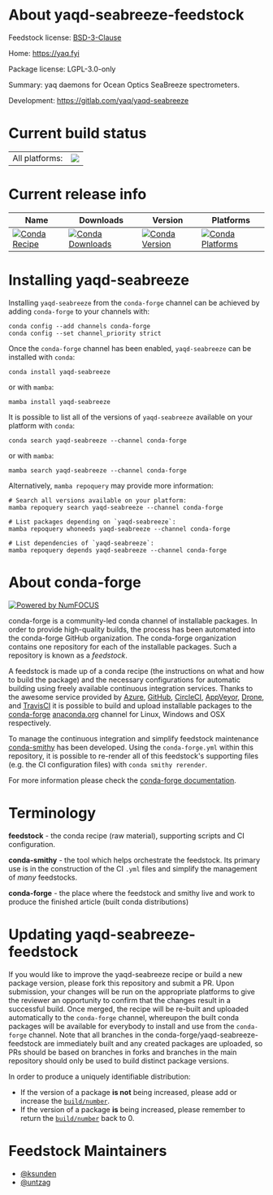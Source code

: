 About yaqd-seabreeze-feedstock
==============================

Feedstock license: [BSD-3-Clause](https://github.com/conda-forge/yaqd-seabreeze-feedstock/blob/main/LICENSE.txt)

Home: https://yaq.fyi

Package license: LGPL-3.0-only

Summary: yaq daemons for Ocean Optics SeaBreeze spectrometers.

Development: https://gitlab.com/yaq/yaqd-seabreeze

Current build status
====================


<table><tr><td>All platforms:</td>
    <td>
      <a href="https://dev.azure.com/conda-forge/feedstock-builds/_build/latest?definitionId=10386&branchName=main">
        <img src="https://dev.azure.com/conda-forge/feedstock-builds/_apis/build/status/yaqd-seabreeze-feedstock?branchName=main">
      </a>
    </td>
  </tr>
</table>

Current release info
====================

| Name | Downloads | Version | Platforms |
| --- | --- | --- | --- |
| [![Conda Recipe](https://img.shields.io/badge/recipe-yaqd--seabreeze-green.svg)](https://anaconda.org/conda-forge/yaqd-seabreeze) | [![Conda Downloads](https://img.shields.io/conda/dn/conda-forge/yaqd-seabreeze.svg)](https://anaconda.org/conda-forge/yaqd-seabreeze) | [![Conda Version](https://img.shields.io/conda/vn/conda-forge/yaqd-seabreeze.svg)](https://anaconda.org/conda-forge/yaqd-seabreeze) | [![Conda Platforms](https://img.shields.io/conda/pn/conda-forge/yaqd-seabreeze.svg)](https://anaconda.org/conda-forge/yaqd-seabreeze) |

Installing yaqd-seabreeze
=========================

Installing `yaqd-seabreeze` from the `conda-forge` channel can be achieved by adding `conda-forge` to your channels with:

```
conda config --add channels conda-forge
conda config --set channel_priority strict
```

Once the `conda-forge` channel has been enabled, `yaqd-seabreeze` can be installed with `conda`:

```
conda install yaqd-seabreeze
```

or with `mamba`:

```
mamba install yaqd-seabreeze
```

It is possible to list all of the versions of `yaqd-seabreeze` available on your platform with `conda`:

```
conda search yaqd-seabreeze --channel conda-forge
```

or with `mamba`:

```
mamba search yaqd-seabreeze --channel conda-forge
```

Alternatively, `mamba repoquery` may provide more information:

```
# Search all versions available on your platform:
mamba repoquery search yaqd-seabreeze --channel conda-forge

# List packages depending on `yaqd-seabreeze`:
mamba repoquery whoneeds yaqd-seabreeze --channel conda-forge

# List dependencies of `yaqd-seabreeze`:
mamba repoquery depends yaqd-seabreeze --channel conda-forge
```


About conda-forge
=================

[![Powered by
NumFOCUS](https://img.shields.io/badge/powered%20by-NumFOCUS-orange.svg?style=flat&colorA=E1523D&colorB=007D8A)](https://numfocus.org)

conda-forge is a community-led conda channel of installable packages.
In order to provide high-quality builds, the process has been automated into the
conda-forge GitHub organization. The conda-forge organization contains one repository
for each of the installable packages. Such a repository is known as a *feedstock*.

A feedstock is made up of a conda recipe (the instructions on what and how to build
the package) and the necessary configurations for automatic building using freely
available continuous integration services. Thanks to the awesome service provided by
[Azure](https://azure.microsoft.com/en-us/services/devops/), [GitHub](https://github.com/),
[CircleCI](https://circleci.com/), [AppVeyor](https://www.appveyor.com/),
[Drone](https://cloud.drone.io/welcome), and [TravisCI](https://travis-ci.com/)
it is possible to build and upload installable packages to the
[conda-forge](https://anaconda.org/conda-forge) [anaconda.org](https://anaconda.org/)
channel for Linux, Windows and OSX respectively.

To manage the continuous integration and simplify feedstock maintenance
[conda-smithy](https://github.com/conda-forge/conda-smithy) has been developed.
Using the ``conda-forge.yml`` within this repository, it is possible to re-render all of
this feedstock's supporting files (e.g. the CI configuration files) with ``conda smithy rerender``.

For more information please check the [conda-forge documentation](https://conda-forge.org/docs/).

Terminology
===========

**feedstock** - the conda recipe (raw material), supporting scripts and CI configuration.

**conda-smithy** - the tool which helps orchestrate the feedstock.
                   Its primary use is in the construction of the CI ``.yml`` files
                   and simplify the management of *many* feedstocks.

**conda-forge** - the place where the feedstock and smithy live and work to
                  produce the finished article (built conda distributions)


Updating yaqd-seabreeze-feedstock
=================================

If you would like to improve the yaqd-seabreeze recipe or build a new
package version, please fork this repository and submit a PR. Upon submission,
your changes will be run on the appropriate platforms to give the reviewer an
opportunity to confirm that the changes result in a successful build. Once
merged, the recipe will be re-built and uploaded automatically to the
`conda-forge` channel, whereupon the built conda packages will be available for
everybody to install and use from the `conda-forge` channel.
Note that all branches in the conda-forge/yaqd-seabreeze-feedstock are
immediately built and any created packages are uploaded, so PRs should be based
on branches in forks and branches in the main repository should only be used to
build distinct package versions.

In order to produce a uniquely identifiable distribution:
 * If the version of a package **is not** being increased, please add or increase
   the [``build/number``](https://docs.conda.io/projects/conda-build/en/latest/resources/define-metadata.html#build-number-and-string).
 * If the version of a package **is** being increased, please remember to return
   the [``build/number``](https://docs.conda.io/projects/conda-build/en/latest/resources/define-metadata.html#build-number-and-string)
   back to 0.

Feedstock Maintainers
=====================

* [@ksunden](https://github.com/ksunden/)
* [@untzag](https://github.com/untzag/)

